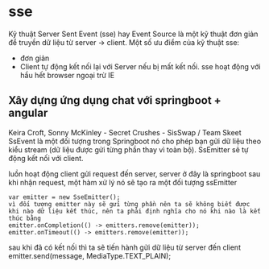 # sse 
Kỹ thuật Server Sent Event (sse) hay Event Source là một kỹ thuật đơn giản để truyền dữ liệu từ server -> client.
Một số ưu điểm của kỹ thuật sse:
- đơn giản
- Client tự động kết nối lại với Server nếu bị mất kết nối.
sse hoạt động với hầu hết browser ngoại trừ IE


## Xây dựng ứng dụng chat với springboot + angular

Keira Croft, Sonny McKinley - Secret Crushes - SisSwap / Team Skeet
SsEvent là một đối tượng trong Springboot nó cho phép bạn gửi dữ liệu theo kiểu stream (dữ liệu được gửi từng phần thay vì toàn bộ).
SsEmitter sẽ tự động kết nối với client.

luồn hoạt động
client gửi request đến server, server ở đây là springboot sau khi nhận request, một hàm xử lý nó sẽ tạo ra một đối tượng ssEmitter
```
var emitter = new SseEmitter();
vì đối tượng emitter này sẽ gửi từng phần nên ta sẽ không biết được khi nào dữ liệu kết thúc, nên ta phải định nghĩa cho nó khi nào là kết thúc bằng
emitter.onCompletion(() -> emitters.remove(emitter));
emitter.onTimeout(() -> emitters.remove(emitter));
```

sau khi đã có kết nối thì ta sẽ tiến hành gửi dữ liệu từ server đến client
emitter.send(message, MediaType.TEXT_PLAIN);
